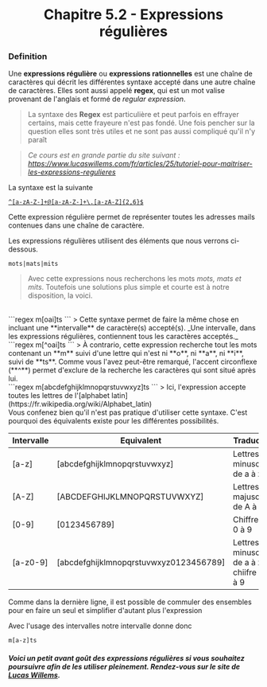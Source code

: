 <center><h1>Chapitre 5.2 - Expressions régulières</h1></center>

### Definition

Une **expressions régulière** ou **expressions rationnelles** est une chaîne de caractères qui décrit les différentes syntaxe accepté dans une autre chaîne de caractères. Elles sont aussi appelé **regex**, qui est un mot valise provenant de l'anglais et formé de _regular expression_.

> La syntaxe des **Regex** est particulière et peut parfois en effrayer certains, mais cette frayeure n'est pas fondé. Une fois pencher sur la question elles sont très utiles et ne sont pas aussi compliqué qu'il n'y paraît

> _Ce cours est en grande partie du site suivant : https://www.lucaswillems.com/fr/articles/25/tutoriel-pour-maitriser-les-expressions-regulieres_

La syntaxe est la suivante
<a href="https://www.lucaswillems.com/fr/articles/25/tutoriel-pour-maitriser-les-expressions-regulieres">
```regex
^[a-zA-Z-]+@[a-zA-Z-]+\.[a-zA-Z]{2,6}$
```
</a>

Cette expression régulière permet de représenter toutes les adresses mails contenues dans une chaîne de caractère.


Les expressions régulières utilisent des éléments que nous verrons ci-dessous.

```regex
mots|mats|mits
```
> Avec cette expressions nous recherchons les mots _mots, mats et mits_.
Toutefois une solutions plus simple et courte est à notre disposition, la voici.

<br>
```regex
m[oai]ts
```
> Cette syntaxe permet de faire la même chose en incluant une **intervalle** de caractère(s) accepté(s). _Une intervalle, dans les expressions régulières, contiennent tous les caractères acceptés._

<br>
```regex
m[^oai]ts
```
> À contrario, cette expression recherche tout les mots contenant un **m** suivi d'une lettre qui n'est ni **o**, ni **a**, ni **i**, suivi de **ts**. Comme vous l'avez peut-être remarqué, l'accent circonflexe (**^**) permet d'exclure de la recherche les caractères qui sont situé après lui.

<br>
```regex
m[abcdefghijklmnopqrstuvwxyz]ts
```
> Ici, l'expression accepte toutes les lettres de l'[alphabet latin](https://fr.wikipedia.org/wiki/Alphabet_latin)

<br>
Vous confenez bien qu'il n'est pas pratique d'utiliser cette syntaxe. C'est pourquoi des équivalents existe pour les différentes possibilités.

Intervalle | Equivalent | Traduction
---------|------------|-----------
[a-z] | [abcdefghijklmnopqrstuvwxyz] | Lettres minuscules de a à z
[A-Z] | [ABCDEFGHIJKLMNOPQRSTUVWXYZ] | Lettres majuscules de A à Z
[0-9] | [0123456789] | Chiffres de 0 à 9
[a-z0-9] | [abcdefghijklmnopqrstuvwxyz0123456789] | Lettres minuscules de a à z et chiifre de 0 à 9

Comme dans la dernière ligne, il est possible de commuler des ensembles pour en faire un seul et simplifier d'autant plus l'expression

Avec l'usage des intervalles notre intervalle donne donc
```regex
m[a-z]ts
```

##### Voici un petit avant goût des expressions régulières si vous souhaitez poursuivre afin de les utiliser pleinement. Rendez-vous sur le site de [Lucas Willems](https://www.lucaswillems.com/fr/articles/25/tutoriel-pour-maitriser-les-expressions-regulieres).
